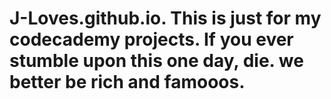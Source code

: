 # J-Loves.github.io. This is just for my codecademy projects. If you ever stumble upon this one day, die. we better be rich and famooos.
